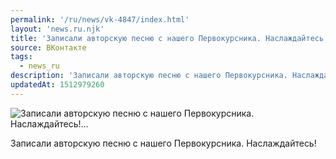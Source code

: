 ```yaml
---
permalink: '/ru/news/vk-4847/index.html'
layout: 'news.ru.njk'
title: 'Записали авторскую песню с нашего Первокурсника. Наслаждайтесь!…'
source: ВКонтакте
tags:
  - news_ru
description: 'Записали авторскую песню с нашего Первокурсника. Наслаждайтесь!…'
updatedAt: 1512979260
---
```

![Записали авторскую песню с нашего Первокурсника. Наслаждайтесь!…](https://sun9-13.userapi.com/impf/c639630/v639630627/5aa69/J71AigeM2Jw.jpg?size=1280x854&quality=96&sign=b9efcc86c6a8676b9a179541df9bd601&c_uniq_tag=N1HNFb4J3piPRSPsI60gIWifnyJ1um_icdEnWVWJNJ4&type=album)

Записали авторскую песню с нашего Первокурсника. Наслаждайтесь!
